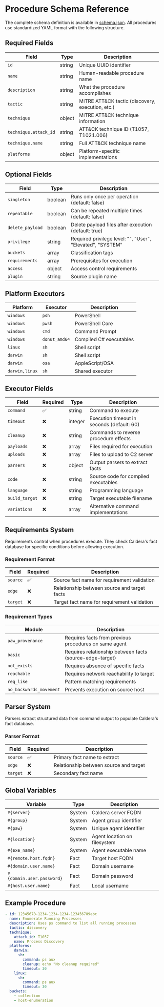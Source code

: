 # Procedure Schema Reference

The complete schema definition is available in [schema.json](../schema.json). 
All procedures use standardized YAML format with the following structure.

## Required Fields

| Field | Type | Description |
|-------|------|-------------|
| `id` | string | Unique UUID identifier |
| `name` | string | Human-readable procedure name |
| `description` | string | What the procedure accomplishes |
| `tactic` | string | MITRE ATT&CK tactic (discovery, execution, etc.) |
| `technique` | object | MITRE ATT&CK technique information |
| `technique.attack_id` | string | ATT&CK technique ID (T1057, T1021.006) |
| `technique.name` | string | Full ATT&CK technique name |
| `platforms` | object | Platform-specific implementations |

## Optional Fields

| Field | Type | Description |
|-------|------|-------------|
| `singleton` | boolean | Runs only once per operation (default: false) |
| `repeatable` | boolean | Can be repeated multiple times (default: false) |
| `delete_payload` | boolean | Delete payload files after execution (default: true) |
| `privilege` | string | Required privilege level: "", "User", "Elevated", "SYSTEM" |
| `buckets` | array | Classification tags |
| `requirements` | array | Prerequisites for execution |
| `access` | object | Access control requirements |
| `plugin` | string | Source plugin name |

## Platform Executors

| Platform | Executor | Description |
|----------|----------|-------------|
| `windows` | `psh` | PowerShell |
| `windows` | `pwsh` | PowerShell Core |
| `windows` | `cmd` | Command Prompt |
| `windows` | `donut_amd64` | Compiled C# executables |
| `linux` | `sh` | Shell script |
| `darwin` | `sh` | Shell script |
| `darwin` | `osa` | AppleScript/OSA |
| `darwin,linux` | `sh` | Shared executor |

## Executor Fields

| Field | Required | Type | Description |
|-------|----------|------|-------------|
| `command` | ✅ | string | Command to execute |
| `timeout` | ❌ | integer | Execution timeout in seconds (default: 60) |
| `cleanup` | ❌ | string | Commands to reverse procedure effects |
| `payloads` | ❌ | array | Files required for execution |
| `uploads` | ❌ | array | Files to upload to C2 server |
| `parsers` | ❌ | object | Output parsers to extract facts |
| `code` | ❌ | string | Source code for compiled executables |
| `language` | ❌ | string | Programming language |
| `build_target` | ❌ | string | Target executable filename |
| `variations` | ❌ | array | Alternative command implementations |

## Requirements System

Requirements control when procedures execute. They check Caldera's fact database for specific conditions before allowing execution.

### Requirement Format

| Field | Required | Description |
|-------|----------|-------------|
| `source` | ✅ | Source fact name for requirement validation |
| `edge` | ❌ | Relationship between source and target facts |
| `target` | ❌ | Target fact name for requirement validation |

### Requirement Types

| Module | Description |
|--------|-------------|
| `paw_provenance` | Requires facts from previous procedures on same agent |
| `basic` | Requires relationship between facts (source-edge-target) |
| `not_exists` | Requires absence of specific facts |
| `reachable` | Requires network reachability to target |
| `req_like` | Pattern matching requirements |
| `no_backwards_movement` | Prevents execution on source host |

## Parser System

Parsers extract structured data from command output to populate Caldera's fact database.

### Parser Format

| Field | Required | Description |
|-------|----------|-------------|
| `source` | ✅ | Primary fact name to extract |
| `edge` | ❌ | Relationship between source and target |
| `target` | ❌ | Secondary fact name |

## Global Variables

| Variable | Type | Description |
|----------|------|-------------|
| `#{server}` | System | Caldera server FQDN |
| `#{group}` | System | Agent group identifier |
| `#{paw}` | System | Unique agent identifier |
| `#{location}` | System | Agent location on filesystem |
| `#{exe_name}` | System | Agent executable name |
| `#{remote.host.fqdn}` | Fact | Target host FQDN |
| `#{domain.user.name}` | Fact | Domain username |
| `#{domain.user.password}` | Fact | Domain password |
| `#{host.user.name}` | Fact | Local username |

## Example Procedure

```yaml
- id: 12345678-1234-1234-1234-123456789abc
  name: Enumerate Running Processes
  description: Uses ps command to list all running processes
  tactic: discovery
  technique:
    attack_id: T1057
    name: Process Discovery
  platforms:
    darwin:
      sh:
        command: ps aux
        cleanup: echo "No cleanup required"
        timeout: 30
    linux:
      sh:
        command: ps aux
        timeout: 30
  buckets:
    - collection
    - host-enumeration
``` 